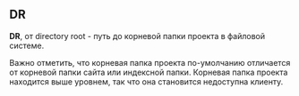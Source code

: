 ## DR

**DR**, от directory root - путь до корневой папки проекта в файловой системе.

Важно отметить, что корневая папка проекта по-умолчанию отличается от корневой папки сайта или индексной папки. Корневая папка проекта находится выше уровнем, так что она становится недоступна клиенту.
